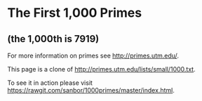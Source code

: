 # The First 1,000 Primes

## (the 1,000th is 7919)

For more information on primes see http://primes.utm.edu/.

This page is a clone of http://primes.utm.edu/lists/small/1000.txt.

To see it in action please visit https://rawgit.com/sanbor/1000primes/master/index.html.
